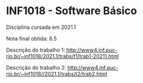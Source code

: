 # INF1018 - Software Básico
Disciplina cursada em 2021.1

Nota final obtida: 8.5

Descrição do trabalho 1: http://www4.inf.puc-rio.br/~inf1018/2021.1/trabs/t1/trab1-20211.html

Descrição do trabalho 2: http://www4.inf.puc-rio.br/~inf1018//2021.1/trabs/t2/trab2.html
